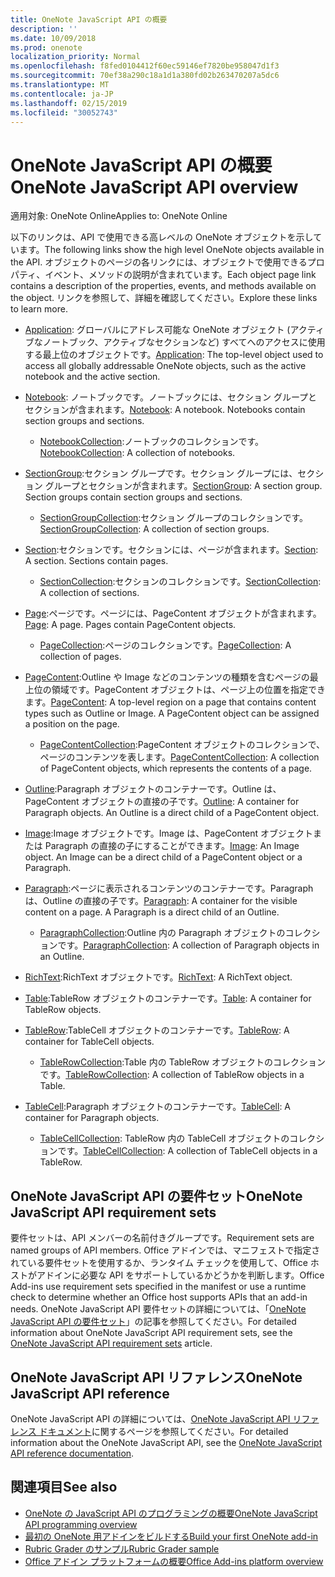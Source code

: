 ```yaml
---
title: OneNote JavaScript API の概要
description: ''
ms.date: 10/09/2018
ms.prod: onenote
localization_priority: Normal
ms.openlocfilehash: f8fed0104412f60ec59146ef7820be958047d1f3
ms.sourcegitcommit: 70ef38a290c18a1d1a380fd02b263470207a5dc6
ms.translationtype: MT
ms.contentlocale: ja-JP
ms.lasthandoff: 02/15/2019
ms.locfileid: "30052743"
---
```

# <a name="onenote-javascript-api-overview"></a><span data-ttu-id="f9fdd-102">OneNote JavaScript API の概要</span><span class="sxs-lookup"><span data-stu-id="f9fdd-102">OneNote JavaScript API overview</span></span>

<span data-ttu-id="f9fdd-103">適用対象: OneNote Online</span><span class="sxs-lookup"><span data-stu-id="f9fdd-103">Applies to: OneNote Online</span></span>

<span data-ttu-id="f9fdd-104">以下のリンクは、API で使用できる高レベルの OneNote オブジェクトを示しています。</span><span class="sxs-lookup"><span data-stu-id="f9fdd-104">The following links show the high level OneNote objects available in the API.</span></span> <span data-ttu-id="f9fdd-105">オブジェクトのページの各リンクには、オブジェクトで使用できるプロパティ、イベント、メソッドの説明が含まれています。</span><span class="sxs-lookup"><span data-stu-id="f9fdd-105">Each object page link contains a description of the properties, events, and methods available on the object.</span></span> <span data-ttu-id="f9fdd-106">リンクを参照して、詳細を確認してください。</span><span class="sxs-lookup"><span data-stu-id="f9fdd-106">Explore these links to learn more.</span></span> 
    
- <span data-ttu-id="f9fdd-107">[Application](/javascript/api/onenote/onenote.application): グローバルにアドレス可能な OneNote オブジェクト (アクティブなノートブック、アクティブなセクションなど) すべてへのアクセスに使用する最上位のオブジェクトです。</span><span class="sxs-lookup"><span data-stu-id="f9fdd-107">[Application](/javascript/api/onenote/onenote.application): The top-level object used to access all globally addressable OneNote objects, such as the active notebook and the active section.</span></span>

- <span data-ttu-id="f9fdd-p102">[Notebook](/javascript/api/onenote/onenote.notebook): ノートブックです。ノートブックには、セクション グループとセクションが含まれます。</span><span class="sxs-lookup"><span data-stu-id="f9fdd-p102">[Notebook](/javascript/api/onenote/onenote.notebook): A notebook. Notebooks contain section groups and sections.</span></span>
    - <span data-ttu-id="f9fdd-110">[NotebookCollection](/javascript/api/onenote/onenote.notebookcollection):ノートブックのコレクションです。</span><span class="sxs-lookup"><span data-stu-id="f9fdd-110">[NotebookCollection](/javascript/api/onenote/onenote.notebookcollection): A collection of notebooks.</span></span>

- <span data-ttu-id="f9fdd-p103">[SectionGroup](/javascript/api/onenote/onenote.sectiongroup):セクション グループです。セクション グループには、セクション グループとセクションが含まれます。</span><span class="sxs-lookup"><span data-stu-id="f9fdd-p103">[SectionGroup](/javascript/api/onenote/onenote.sectiongroup): A section group. Section groups contain section groups and sections.</span></span>
    - <span data-ttu-id="f9fdd-113">[SectionGroupCollection](/javascript/api/onenote/onenote.sectiongroupcollection):セクション グループのコレクションです。</span><span class="sxs-lookup"><span data-stu-id="f9fdd-113">[SectionGroupCollection](/javascript/api/onenote/onenote.sectiongroupcollection): A collection of section groups.</span></span>

- <span data-ttu-id="f9fdd-p104">[Section](/javascript/api/onenote/onenote.section):セクションです。セクションには、ページが含まれます。</span><span class="sxs-lookup"><span data-stu-id="f9fdd-p104">[Section](/javascript/api/onenote/onenote.section): A section. Sections contain pages.</span></span>
    - <span data-ttu-id="f9fdd-116">[SectionCollection](/javascript/api/onenote/onenote.sectioncollection):セクションのコレクションです。</span><span class="sxs-lookup"><span data-stu-id="f9fdd-116">[SectionCollection](/javascript/api/onenote/onenote.sectioncollection): A collection of sections.</span></span>

- <span data-ttu-id="f9fdd-p105">[Page](/javascript/api/onenote/onenote.page):ページです。ページには、PageContent オブジェクトが含まれます。</span><span class="sxs-lookup"><span data-stu-id="f9fdd-p105">[Page](/javascript/api/onenote/onenote.page): A page. Pages contain PageContent objects.</span></span>
    - <span data-ttu-id="f9fdd-119">[PageCollection](/javascript/api/onenote/onenote.pagecollection):ページのコレクションです。</span><span class="sxs-lookup"><span data-stu-id="f9fdd-119">[PageCollection](/javascript/api/onenote/onenote.pagecollection): A collection of pages.</span></span>

- <span data-ttu-id="f9fdd-p106">[PageContent](/javascript/api/onenote/onenote.pagecontent):Outline や Image などのコンテンツの種類を含むページの最上位の領域です。PageContent オブジェクトは、ページ上の位置を指定できます。</span><span class="sxs-lookup"><span data-stu-id="f9fdd-p106">[PageContent](/javascript/api/onenote/onenote.pagecontent): A top-level region on a page that contains content types such as Outline or Image. A PageContent object can be assigned a position on the page.</span></span>
    - <span data-ttu-id="f9fdd-122">[PageContentCollection](/javascript/api/onenote/onenote.pagecontentcollection):PageContent オブジェクトのコレクションで、ページのコンテンツを表します。</span><span class="sxs-lookup"><span data-stu-id="f9fdd-122">[PageContentCollection](/javascript/api/onenote/onenote.pagecontentcollection): A collection of PageContent objects, which represents the contents of a page.</span></span>

- <span data-ttu-id="f9fdd-p107">[Outline](/javascript/api/onenote/onenote.outline):Paragraph オブジェクトのコンテナーです。Outline は、PageContent オブジェクトの直接の子です。</span><span class="sxs-lookup"><span data-stu-id="f9fdd-p107">[Outline](/javascript/api/onenote/onenote.outline): A container for Paragraph objects. An Outline is a direct child of a PageContent object.</span></span>

- <span data-ttu-id="f9fdd-p108">[Image](/javascript/api/onenote/onenote.image):Image オブジェクトです。Image は、PageContent オブジェクトまたは Paragraph の直接の子にすることができます。</span><span class="sxs-lookup"><span data-stu-id="f9fdd-p108">[Image](/javascript/api/onenote/onenote.image): An Image object. An Image can be a direct child of a PageContent object or a Paragraph.</span></span>

- <span data-ttu-id="f9fdd-p109">[Paragraph](/javascript/api/onenote/onenote.paragraph):ページに表示されるコンテンツのコンテナーです。Paragraph は、Outline の直接の子です。</span><span class="sxs-lookup"><span data-stu-id="f9fdd-p109">[Paragraph](/javascript/api/onenote/onenote.paragraph): A container for the visible content on a page. A Paragraph is a direct child of an Outline.</span></span>
    - <span data-ttu-id="f9fdd-129">[ParagraphCollection](/javascript/api/onenote/onenote.paragraphcollection):Outline 内の Paragraph オブジェクトのコレクションです。</span><span class="sxs-lookup"><span data-stu-id="f9fdd-129">[ParagraphCollection](/javascript/api/onenote/onenote.paragraphcollection): A collection of Paragraph objects in an Outline.</span></span>

- <span data-ttu-id="f9fdd-130">[RichText](/javascript/api/onenote/onenote.richtext):RichText オブジェクトです。</span><span class="sxs-lookup"><span data-stu-id="f9fdd-130">[RichText](/javascript/api/onenote/onenote.richtext): A RichText object.</span></span>

- <span data-ttu-id="f9fdd-131">[Table](/javascript/api/onenote/onenote.table):TableRow オブジェクトのコンテナーです。</span><span class="sxs-lookup"><span data-stu-id="f9fdd-131">[Table](/javascript/api/onenote/onenote.table): A container for TableRow objects.</span></span>

- <span data-ttu-id="f9fdd-132">[TableRow](/javascript/api/onenote/onenote.tablerow):TableCell オブジェクトのコンテナーです。</span><span class="sxs-lookup"><span data-stu-id="f9fdd-132">[TableRow](/javascript/api/onenote/onenote.tablerow): A container for TableCell objects.</span></span>
    - <span data-ttu-id="f9fdd-133">[TableRowCollection](/javascript/api/onenote/onenote.tablerowcollection):Table 内の TableRow オブジェクトのコレクションです。</span><span class="sxs-lookup"><span data-stu-id="f9fdd-133">[TableRowCollection](/javascript/api/onenote/onenote.tablerowcollection): A collection of TableRow objects in a Table.</span></span>
 
- <span data-ttu-id="f9fdd-134">[TableCell](/javascript/api/onenote/onenote.tablecell):Paragraph オブジェクトのコンテナーです。</span><span class="sxs-lookup"><span data-stu-id="f9fdd-134">[TableCell](/javascript/api/onenote/onenote.tablecell): A container for Paragraph objects.</span></span>
    - <span data-ttu-id="f9fdd-135">[TableCellCollection](/javascript/api/onenote/onenote.tablecellcollection): TableRow 内の TableCell オブジェクトのコレクションです。</span><span class="sxs-lookup"><span data-stu-id="f9fdd-135">[TableCellCollection](/javascript/api/onenote/onenote.tablecellcollection): A collection of TableCell objects in a TableRow.</span></span>

## <a name="onenote-javascript-api-requirement-sets"></a><span data-ttu-id="f9fdd-136">OneNote JavaScript API の要件セット</span><span class="sxs-lookup"><span data-stu-id="f9fdd-136">OneNote JavaScript API requirement sets</span></span>

<span data-ttu-id="f9fdd-137">要件セットは、API メンバーの名前付きグループです。</span><span class="sxs-lookup"><span data-stu-id="f9fdd-137">Requirement sets are named groups of API members.</span></span> <span data-ttu-id="f9fdd-138">Office アドインでは、マニフェストで指定されている要件セットを使用するか、ランタイム チェックを使用して、Office ホストがアドインに必要な API をサポートしているかどうかを判断します。</span><span class="sxs-lookup"><span data-stu-id="f9fdd-138">Office Add-ins use requirement sets specified in the manifest or use a runtime check to determine whether an Office host supports APIs that an add-in needs.</span></span> <span data-ttu-id="f9fdd-139">OneNote JavaScript API 要件セットの詳細については、「[OneNote JavaScript API の要件セット](../requirement-sets/onenote-api-requirement-sets.md)」の記事を参照してください。</span><span class="sxs-lookup"><span data-stu-id="f9fdd-139">For detailed information about OneNote JavaScript API requirement sets, see the [OneNote JavaScript API requirement sets](../requirement-sets/onenote-api-requirement-sets.md) article.</span></span>

## <a name="onenote-javascript-api-reference"></a><span data-ttu-id="f9fdd-140">OneNote JavaScript API リファレンス</span><span class="sxs-lookup"><span data-stu-id="f9fdd-140">OneNote JavaScript API reference</span></span>

<span data-ttu-id="f9fdd-141">OneNote JavaScript API の詳細については、[OneNote JavaScript API リファレンス ドキュメント](/javascript/api/onenote)に関するページを参照してください。</span><span class="sxs-lookup"><span data-stu-id="f9fdd-141">For detailed information about the OneNote JavaScript API, see the [OneNote JavaScript API reference documentation](/javascript/api/onenote).</span></span>

## <a name="see-also"></a><span data-ttu-id="f9fdd-142">関連項目</span><span class="sxs-lookup"><span data-stu-id="f9fdd-142">See also</span></span>

- [<span data-ttu-id="f9fdd-143">OneNote の JavaScript API のプログラミングの概要</span><span class="sxs-lookup"><span data-stu-id="f9fdd-143">OneNote JavaScript API programming overview</span></span>](https://docs.microsoft.com/office/dev/add-ins/onenote/onenote-add-ins-programming-overview)
- [<span data-ttu-id="f9fdd-144">最初の OneNote 用アドインをビルドする</span><span class="sxs-lookup"><span data-stu-id="f9fdd-144">Build your first OneNote add-in</span></span>](../../quickstarts/onenote-quickstart.md)
- [<span data-ttu-id="f9fdd-145">Rubric Grader のサンプル</span><span class="sxs-lookup"><span data-stu-id="f9fdd-145">Rubric Grader sample</span></span>](https://github.com/OfficeDev/OneNote-Add-in-Rubric-Grader)
- [<span data-ttu-id="f9fdd-146">Office アドイン プラットフォームの概要</span><span class="sxs-lookup"><span data-stu-id="f9fdd-146">Office Add-ins platform overview</span></span>](https://docs.microsoft.com/office/dev/add-ins/overview/office-add-ins)
